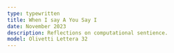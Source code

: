 ```yaml
---
type: typewritten
title: When I say A You Say I
date: November 2023
description: Reflections on computational sentience.
model: Olivetti Lettera 32
---
```

